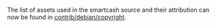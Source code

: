 The list of assets used in the smartcash source and their attribution can now be found in [contrib/debian/copyright](../contrib/debian/copyright).
